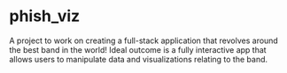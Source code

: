 # phish_viz
A project to work on creating a full-stack application that revolves around the best band in the world! Ideal outcome is a fully interactive app that allows users to manipulate data and visualizations relating to the band.
